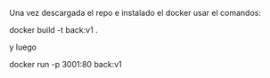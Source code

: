 Una vez descargada el repo e instalado el docker usar el comandos:

docker build -t back:v1 .

y luego 

docker run -p 3001:80 back:v1
